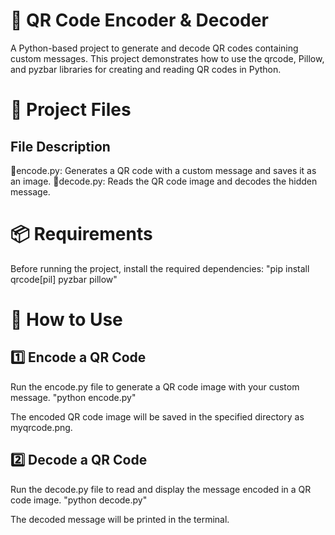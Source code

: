 # 📱 QR Code Encoder & Decoder

A Python-based project to generate and decode QR codes containing custom messages. This project demonstrates how to use the qrcode, Pillow, and pyzbar libraries for creating and reading QR codes in Python.

# 📂 Project Files

File	Description
---------------------------
📌encode.py:	Generates a QR code with a custom message and saves it as an image.
📌decode.py:	Reads the QR code image and decodes the hidden message.

# 📦 Requirements
Before running the project, install the required dependencies:
     "pip install qrcode[pil] pyzbar pillow"

# 🚀 How to Use

## 1️⃣ Encode a QR Code
Run the encode.py file to generate a QR code image with your custom message.
        "python encode.py"
        
The encoded QR code image will be saved in the specified directory as myqrcode.png.

## 2️⃣ Decode a QR Code
Run the decode.py file to read and display the message encoded in a QR code image.
         "python decode.py"
         
The decoded message will be printed in the terminal.

     
